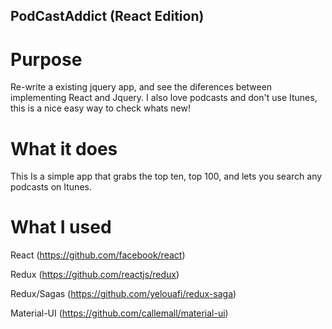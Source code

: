 ## PodCastAddict (React Edition)

# Purpose

Re-write a existing jquery app, and see the diferences between implementing React and Jquery. I also love podcasts and don't use Itunes, this is a nice easy way to check whats new!


# What it does

This Is a simple app that grabs the top ten, top 100, and lets you search any podcasts on Itunes.

# What I used

React (https://github.com/facebook/react)

Redux (https://github.com/reactjs/redux)

Redux/Sagas (https://github.com/yelouafi/redux-saga)

Material-UI (https://github.com/callemall/material-ui)

